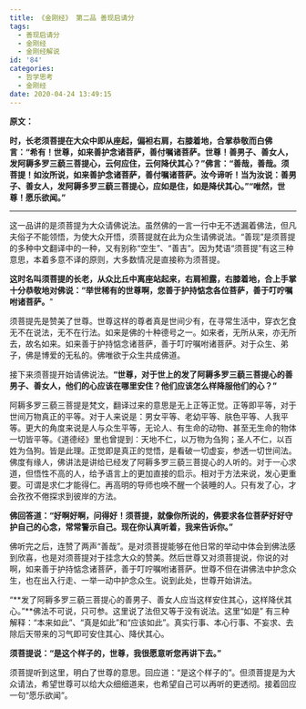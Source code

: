 ```yaml
---
title: 《金刚经》 第二品 善现启请分
tags:
  - 善现启请分
  - 金刚经
  - 金刚经解说
id: '84'
categories:
  - 哲学思考
  - 金刚经
date: 2020-04-24 13:49:15
---
```


**原文：**

**时，长老须菩提在大众中即从座起，偏袒右肩，右膝着地，合掌恭敬而白佛言：“希有！世尊，如来善护念诸菩萨，善付嘱诸菩萨。世尊！善男子、善女人，发阿耨多罗三藐三菩提心，云何应住，云何降伏其心？”佛言：“善哉，善哉。须菩提！如汝所说，如来善护念诸菩萨，善付嘱诸菩萨。汝今谛听！当为汝说：善男子、善女人，发阿耨多罗三藐三菩提心，应如是住，如是降伏其心。”“唯然，世尊！愿乐欲闻。”**
<!-- more -->
* * *

这一品讲的是须菩提为大众请佛说法。虽然佛的一言一行中无不透漏着佛法，但凡夫俗子不能领悟，为使大众开悟，须菩提就在此为众生请佛说法。“善现”是须菩提的多种中文翻译中的一种，又有别称“空生”、“善吉”。因为梵语“须菩提”有这三种意思，本着多意不译的原则，大多数情况是直接称为须菩提。

**这时名叫须菩提的长老，从众比丘中离座站起来，右肩袒露，右膝着地，合上手掌十分恭敬地对佛说：“举世稀有的世尊啊，您善于护持惦念各位菩萨，善于叮咛嘱咐诸菩萨。**"

须菩提先是赞美了世尊。世尊这样的尊者真是世间少有，在寻常生活中，穿衣乞食无不在说法，无不在行法。如来是佛的十种德号之一。如来者，无所从来，亦无所去，故名如来。如来善于护持惦念诸菩萨，善于叮咛嘱咐诸菩萨。对于众生、弟子，佛是博爱的无私的。佛唯欲于众生共成佛道。

接下来须菩提开始请佛说法。**“世尊，对于世上的发了阿耨多罗三藐三菩提心的善男子、善女人，他们的心应该在哪里安住？他们应该怎么样降服他们的心？”**

阿耨多罗三藐三菩提是梵文，翻译过来的意思是无上正等正觉。正等即平等，对于世间万物真正的平等。对于人来说是：男女平等、老幼平等、肤色平等、人我平等。更大的角度来说是人与众生平等，无论人、有生命的动物、甚至无生命的物体一切皆平等。《道德经》里也曾提到：天地不仁，以万物为刍狗；圣人不仁，以百姓为刍狗。皆是此理。正觉即是真正的觉悟，是看破一切虚妄，参透一切世间法。佛度有缘人，佛讲法是讲给已经发了阿耨多罗三藐三菩提心的人听的。对于一心求道，但悟性不高的人，给予语言上的更加直接的启示。相对于方法来说，发心更重要。可谓是求仁才能得仁。再高明的导师也唤不醒一个装睡的人。只有发了心，才会孜孜不倦探求到彼岸的方法。

**佛回答道：“好啊好啊，问得好！须菩提，就像你所说的，佛要求各位菩萨好好守护自己的心念，常常警示自己。现在你认真听着，我来告诉你。”**

佛听完之后，连赞了两声“善哉”。是对须菩提能够在他日常的举动中体会到佛法感到欣喜，也是对须菩提对于挂念大众的赞美。然后世尊又对须菩提说，你说的对啊，如来善于护持惦念诸菩萨，善于叮咛嘱咐诸菩萨。世尊不但在讲佛法中护念众生，也在出入行走、一举一动中护念众生。说到此处，世尊开始讲法。

“**发了阿耨多罗三藐三菩提心的善男子、善女人应当这样安住其心，这样降伏其心。”**佛法不可说，只可参。这里说了法但又等于没有说法。这里“如是” 有三种解释：“本来如此”、“真是如此”和“应该如此”。真实行事、本心行事、不妄求、去除后天带来的习气即可安住其心、降伏其心。

**须菩提说：“是这个样子的，世尊，我很愿意听您再讲下去。”**

须菩提听到这里，明白了世尊的意思。回应道：“是这个样子的”。但须菩提是为大众请法，希望世尊可以给大众细细道来，也希望自己可以再听的更透彻。接着回应一句“愿乐欲闻”。